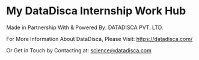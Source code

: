 # My DataDisca Internship Work Hub

Made in Partnership With & Powered By: DATADISCA PVT. LTD.

For More Information About DataDisca, Please Visit: https://datadisca.com/

Or Get in Touch by Contacting at: science@datadisca.com



